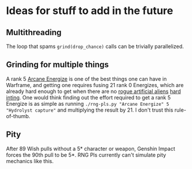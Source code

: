 # Ideas for stuff to add in the future

## Multithreading

The loop that spams `grind(drop_chance)` calls can be trivially parallelized.

## Grinding for multiple things

A rank 5 [Arcane Energize](https://warframe.fandom.com/wiki/Arcane_Energize) is one of the best things one can have in Warframe, and getting one requires fusing 21 rank 0 Energizes, which are already hard enough to get when there are no [rogue artificial aliens](https://warframe.fandom.com/wiki/Operation:_Orphix_Venom) [hard inting](https://warframe.fandom.com/wiki/Operation:_Scarlet_Spear). One would think finding out the effort required to get a rank 5 Energize is as simple as running `./rng-pls.py "Arcane Energize" 5 "Hydrolyst capture"` and multiplying the result by 21. I don't trust this rule-of-thumb.

## Pity

After 89 Wish pulls without a 5\* character or weapon, Genshin Impact forces the 90th pull to be 5\*. RNG Pls currently can't simulate pity mechanics like this.
